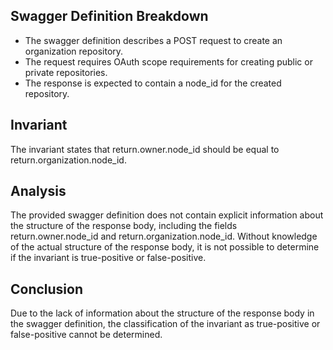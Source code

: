 ## Swagger Definition Breakdown
- The swagger definition describes a POST request to create an organization repository.
- The request requires OAuth scope requirements for creating public or private repositories.
- The response is expected to contain a node_id for the created repository.

## Invariant
The invariant states that return.owner.node_id should be equal to return.organization.node_id.

## Analysis
The provided swagger definition does not contain explicit information about the structure of the response body, including the fields return.owner.node_id and return.organization.node_id. Without knowledge of the actual structure of the response body, it is not possible to determine if the invariant is true-positive or false-positive.

## Conclusion
Due to the lack of information about the structure of the response body in the swagger definition, the classification of the invariant as true-positive or false-positive cannot be determined.
